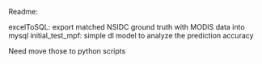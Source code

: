 Readme:

excelToSQL: export matched NSIDC ground truth with MODIS data into mysql
initial_test_mpf: simple dl model to analyze the prediction accuracy

Need move those to python scripts